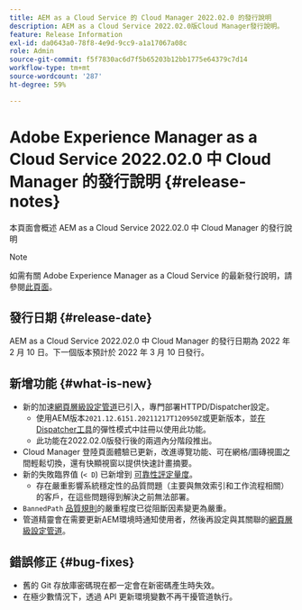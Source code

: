 ```yaml
---
title: AEM as a Cloud Service 的 Cloud Manager 2022.02.0 的發行說明
description: AEM as a Cloud Service 2022.02.0版Cloud Manager發行說明。
feature: Release Information
exl-id: da0643a0-78f8-4e9d-9cc9-a1a17067a08c
role: Admin
source-git-commit: f5f7830ac6d7f5b65203b12bb1775e64379c7d14
workflow-type: tm+mt
source-wordcount: '287'
ht-degree: 59%

---
```


# Adobe Experience Manager as a Cloud Service 2022.02.0 中 Cloud Manager 的發行說明 {#release-notes}

本頁面會概述 AEM as a Cloud Service 2022.02.0 中 Cloud Manager 的發行說明

>[!NOTE]
>
>如需有關 Adobe Experience Manager as a Cloud Service 的最新發行說明，請參閱[此頁面](/help/release-notes/release-notes-cloud/release-notes-current.md)。

## 發行日期 {#release-date}

AEM as a Cloud Service 2022.02.0 中 Cloud Manager 的發行日期為 2022 年 2 月 10 日。下一個版本預計於 2022 年 3 月 10 日發行。

## 新增功能 {#what-is-new}

* 新的加速[網頁層級設定管道](/help/implementing/cloud-manager/configuring-pipelines/introduction-ci-cd-pipelines.md#web-tier-config-pipelines)已引入，專門部署HTTPD/Dispatcher設定。
   * 使用AEM版本`2021.12.6151.20211217T120950Z`或更新版本，並[在Dispatcher工具](/help/implementing/dispatcher/disp-overview.md#validation-debug)的彈性模式中註冊以使用此功能。
   * 此功能在2022.02.0版發行後的兩週內分階段推出。
* Cloud Manager 登陸頁面體驗已更新，改進導覽功能、可在網格/圖磚視圖之間輕鬆切換，還有快顯視窗以提供快速計畫摘要。
* 新的失敗臨界值 (`< D`) 已新增到 [可靠性評定量度](/help/implementing/cloud-manager/code-quality-testing.md#understanding-code-quality-rules)。
   * 存在嚴重影響系統穩定性的品質問題（主要與無效索引和工作流程相關）的客戶，在這些問題得到解決之前無法部署。
* `BannedPath` [品質規則](/help/implementing/cloud-manager/code-quality-testing.md#understanding-code-quality-rules)的嚴重程度已從阻斷因素變更為嚴重。
* 管道精靈會在需要更新AEM環境時通知使用者，然後再設定與其關聯的[網頁層級設定管道](/help/implementing/cloud-manager/configuring-pipelines/introduction-ci-cd-pipelines.md#web-tier-config-pipelines)。

## 錯誤修正 {#bug-fixes}

* 舊的 Git 存放庫密碼現在都一定會在新密碼產生時失效。
* 在極少數情況下，透過 API 更新環境變數不再干擾管道執行。
